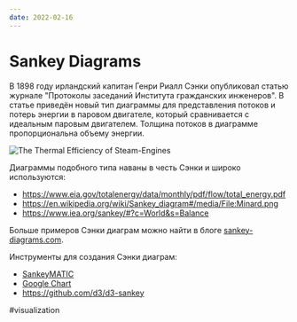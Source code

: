 ```yaml
---
date: 2022-02-16
---
```


# Sankey Diagrams

В 1898 году ирландский капитан Генри Риалл Сэнки опубликовал статью журнале "Протоколы заседаний Института гражданских инженеров".
В статье приведён новый тип диаграммы для представления потоков
и потерь энергии в паровом двигателе, который сравнивается с идеальным паровым двигателем.
Толщина потоков в диаграмме пропорциональна объему энергии.

![The Thermal Efficiency of Steam-Engines](https://upload.wikimedia.org/wikipedia/commons/1/10/JIE_Sankey_V5_Fig1.png)

Диаграммы подобного типа наваны в честь Сэнки и широко используются:

* https://www.eia.gov/totalenergy/data/monthly/pdf/flow/total_energy.pdf
* https://en.wikipedia.org/wiki/Sankey_diagram#/media/File:Minard.png
* https://www.iea.org/sankey/#?c=World&s=Balance

Больше примеров Сэнки диаграм можно найти в блоге [sankey-diagrams.com](https://www.sankey-diagrams.com).

Инструменты для создания Сэнки диаграм:

* [SankeyMATIC](https://sankeymatic.com/build/)
* [Google Chart](https://developers.google.com/chart/interactive/docs/gallery/sankey)
* https://github.com/d3/d3-sankey

#visualization

